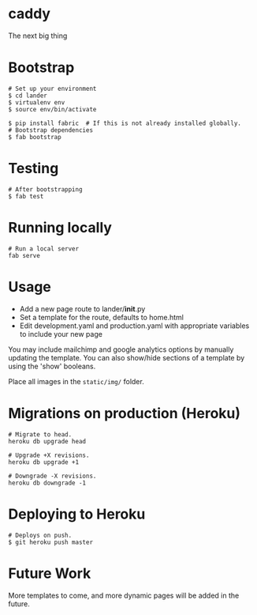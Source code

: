 # caddy
The next big thing


# Bootstrap
```
# Set up your environment
$ cd lander
$ virtualenv env
$ source env/bin/activate

$ pip install fabric  # If this is not already installed globally.
# Bootstrap dependencies
$ fab bootstrap
```

# Testing
```
# After bootstrapping
$ fab test
```

# Running locally
```
# Run a local server
fab serve
```

# Usage
* Add a new page route to lander/__init__.py
* Set a template for the route, defaults to home.html
* Edit development.yaml and production.yaml with appropriate variables to include your new page

You may include mailchimp and google analytics options by manually updating the template.
You can also show/hide sections of a template by using the 'show' booleans.

Place all images in the `static/img/` folder.

# Migrations on production (Heroku)
```
# Migrate to head.
heroku db upgrade head

# Upgrade +X revisions.
heroku db upgrade +1

# Downgrade -X revisions.
heroku db downgrade -1
```

# Deploying to Heroku
```
# Deploys on push.
$ git heroku push master
```

# Future Work
More templates to come, and more dynamic pages will be added in the future.



